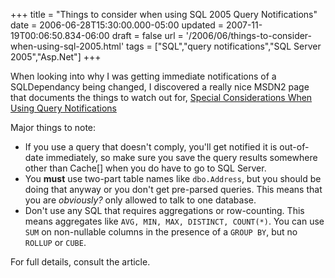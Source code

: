 +++
title = "Things to consider when using SQL 2005 Query Notifications"
date = 2006-06-28T15:30:00.000-05:00
updated = 2007-11-19T00:06:50.834-06:00
draft = false
url = '/2006/06/things-to-consider-when-using-sql-2005.html'
tags = ["SQL","query notifications","SQL Server 2005","Asp.Net"]
+++

When looking into why I was getting immediate notifications of a SQLDependancy being changed, I discovered a really nice MSDN2 page that documents the things to watch out for, [Special Considerations When Using Query Notifications](http://msdn2.microsoft.com/en-us/library/aewzkxxh.aspx)

Major things to note:

*   If you use a query that doesn't comply, you'll get notified it is out-of-date immediately, so make sure you save the query results somewhere other than Cache\[\] when you do have to go to SQL Server.
*   You **must** use two-part table names like `dbo.Address`, but you should be doing that anyway or you don't get pre-parsed queries. This means that you are _obviously?_ only allowed to talk to one database.
*   Don't use any SQL that requires aggregations or row-counting. This means aggregates like `AVG, MIN, MAX, DISTINCT, COUNT(*)`. You can use `SUM` on non-nullable columns in the presence of a `GROUP BY`, but no `ROLLUP` or `CUBE`.

For full details, consult the article.
